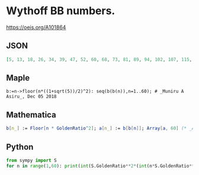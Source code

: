 # Wythoff BB numbers\.
https://oeis.org/A101864
## JSON
```JSON
[5, 13, 18, 26, 34, 39, 47, 52, 60, 68, 73, 81, 89, 94, 102, 107, 115, 123, 128, 136, 141, 149, 157, 162, 170, 178, 183, 191, 196, 204, 212, 217, 225, 233, 238, 246, 251, 259, 267, 272, 280, 285, 293, 301, 306, 314, 322, 327, 335, 340, 348, 356, 361, 369, 374, 382, 390, 395]
```
## Maple
```Maple
b:=n->floor(n*((1+sqrt(5))/2)^2): seq(b(b(n)),n=1..60); # _Muniru A Asiru_, Dec 05 2018
```
## Mathematica
```Mathematica
b[n_] := Floor[n * GoldenRatio^2]; a[n_] := b[b[n]]; Array[a, 60] (* _Amiram Eldar_, Nov 22 2018 *)
```
## Python
```Python
from sympy import S
for n in range(1,60): print(int(S.GoldenRatio**2*(int(n*S.GoldenRatio**2))), end=', ') # _Stefano Spezia_, Dec 06 2018
```
